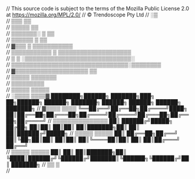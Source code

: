 // This source code is subject to the terms of the Mozilla Public License 2.0 at https://mozilla.org/MPL/2.0/
// © Trendoscope Pty Ltd
//                                       ░▒             
//                                  ▒▒▒   ▒▒      
//                              ▒▒▒▒▒     ▒▒      
//                      ▒▒▒▒▒▒▒░     ▒     ▒▒          
//                  ▒▒▒▒▒▒           ▒     ▒▒          
//             ▓▒▒▒       ▒        ▒▒▒▒▒▒▒▒▒▒▒  
//   ▒▒▒▒▒▒▒▒▒▒▒ ▒        ▒▒▒▒▒▒▒▒▒▒▒▒▒▒▒▒▒▒▒▒         
//   ▒  ▒       ░▒▒▒▒▒▒▒▒▒▒▒▒▒▒▒▒▒▒▒▒▒▒▒▒▒▒▒▒▒░        
//   ▒▒▒▒▒▒▒▒▒▒▒▒▒▒▒▒▒▒▒▒▒▒▒▒▒▒▒▒▒▒▒▒░▒▒▒▒▒▒▒▒         
//   ▓▒▒▒▒▒▒▒▒▒▒▒▒▒▒▒▒▒▒▒▒ ▒▒                       
//    ▒▒▒▒▒         ▒▒▒▒▒▒▒                            
//                 ▒▒▒▒▒▒▒▒▒                           
//                ▒▒▒▒▒ ▒▒▒▒▒                          
//               ░▒▒▒▒   ▒▒▒▒▓      ████████╗██████╗ ███████╗███╗   ██╗██████╗  ██████╗ ███████╗ ██████╗ ██████╗ ██████╗ ███████╗
//              ▓▒▒▒▒     ▒▒▒▒      ╚══██╔══╝██╔══██╗██╔════╝████╗  ██║██╔══██╗██╔═══██╗██╔════╝██╔════╝██╔═══██╗██╔══██╗██╔════╝
//              ▒▒▒▒▒▒▒▒▒▒▒▒▒▒▒        ██║   ██████╔╝█████╗  ██╔██╗ ██║██║  ██║██║   ██║███████╗██║     ██║   ██║██████╔╝█████╗ 
//             ▒▒▒▒▒       ▒▒▒▒▒       ██║   ██╔══██╗██╔══╝  ██║╚██╗██║██║  ██║██║   ██║╚════██║██║     ██║   ██║██╔═══╝ ██╔══╝  
//            ▒▒▒▒▒         ▒▒▒▒▒      ██║   ██║  ██║███████╗██║ ╚████║██████╔╝╚██████╔╝███████║╚██████╗╚██████╔╝██║     ███████╗
//             ▒▒             ▒   
//
